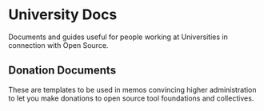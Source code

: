 # University Docs
Documents and guides useful for people working at Universities in connection with Open Source.

## Donation Documents
These are templates to be used in memos convincing higher administration to let you make donations to open source tool foundations and collectives.

